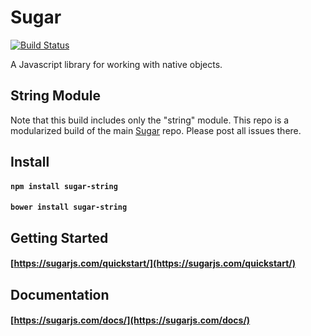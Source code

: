 # Sugar

[![Build Status](https://secure.travis-ci.org/andrewplummer/Sugar.png)](http://travis-ci.org/andrewplummer/Sugar)

A Javascript library for working with native objects.

## String Module

Note that this build includes only the "string" module. This repo is a modularized build of the main [Sugar](https://github.com/andrewplummer/Sugar) repo. Please post all issues there.

## Install

#### `npm install sugar-string`
#### `bower install sugar-string`

## Getting Started

#### [https://sugarjs.com/quickstart/](https://sugarjs.com/quickstart/)

## Documentation

#### [https://sugarjs.com/docs/](https://sugarjs.com/docs/)